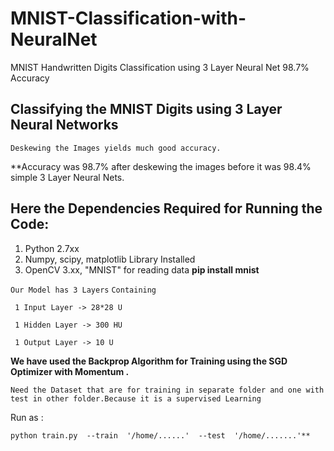 # MNIST-Classification-with-NeuralNet
MNIST Handwritten Digits Classification using 3 Layer Neural Net  98.7% Accuracy

## Classifying the MNIST Digits using 3 Layer Neural Networks

`Deskewing the Images yields much good accuracy.`

**Accuracy was 98.7% after deskewing the images
before it was 98.4% simple 3 Layer Neural Nets.

## Here the Dependencies Required for Running the Code:
1. Python 2.7xx
2. Numpy, scipy, matplotlib Library Installed 
2. OpenCV 3.xx, "MNIST" for reading data  **pip install mnist**


`Our Model has 3 Layers`
`Containing`
```
 1 Input Layer -> 28*28 U
 
 1 Hidden Layer -> 300 HU
 
 1 Output Layer -> 10 U
```
**We have used the Backprop Algorithm for Training using the SGD Optimizer with Momentum .**

`Need the Dataset that are for training in separate folder and one with test in other folder.Because it is a supervised Learning`


Run as :

`python train.py  --train  '/home/......'  --test  '/home/.......'**`
